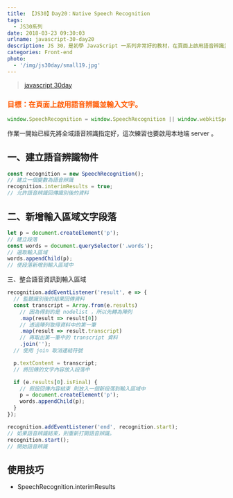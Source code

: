 ```yaml
---
title: 【JS30】Day20：Native Speech Recognition
tags:
  - JS30系列
date: 2018-03-23 09:30:03
urlname: javascript-30-day20
description: JS 30，是初學 JavaScript 一系列非常好的教材，在頁面上啟用語音辨識並輸入文字。
categories: Front-end
photo:
  - '/img/js30day/small19.jpg'
---
```


> [javascript 30day](https://javascript30.com/)

<!-- more -->

### <span style="color:#ff5900">目標：在頁面上啟用語音辨識並輸入文字。</span>

```js
window.SpeechRecognition = window.SpeechRecognition || window.webkitSpeechRecognition;
```

作業一開始已經先將全域語音辨識指定好，這次練習也要啟用本地端 server 。

## 一、建立語音辨識物件

```js
const recognition = new SpeechRecognition();
// 建立一個變數為語音辨識
recognition.interimResults = true;
// 允許語音辨識回傳識別後的資料
```

## 二、新增輸入區域文字段落

```js
let p = document.createElement('p');
// 建立段落
const words = document.querySelector('.words');
// 選取輸入區域
words.appendChild(p);
// 使段落新增到輸入區域中
```

三、整合語音資訊到輸入區域

```js
recognition.addEventListener('result', e => {
  // 監聽識別後的結果回傳資料
  const transcript = Array.from(e.results)
    // 因為得到的是 nodelist ，所以先轉為陣列
    .map(result => result[0])
    // 透過陣列取得資料中的第一筆
    .map(result => result.transcript)
    // 再取出第一筆中的 transcript 資料
    .join('');
  // 使用 join 取消連結符號

  p.textContent = transcript;
  // 將回傳的文字內容放入段落中

  if (e.results[0].isFinal) {
    // 假設回傳內容結束 則放入一個新段落到輸入區域中
    p = document.createElement('p');
    words.appendChild(p);
  }
});

recognition.addEventListener('end', recognition.start);
// 如果語音辨識結束，則重新打開語音辨識。
recognition.start();
// 開始語音辨識
```

## 使用技巧

- SpeechRecognition.interimResults
